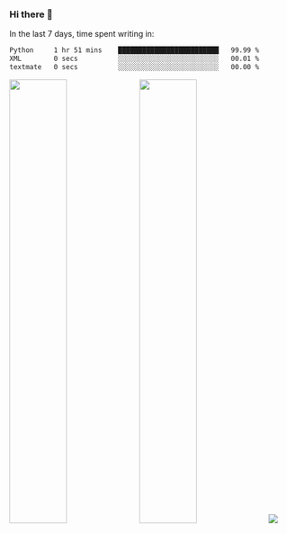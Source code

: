 ### Hi there 👋

In the last 7 days, time spent writing in:

<!--START_SECTION:waka-->

```txt
Python     1 hr 51 mins    █████████████████████████   99.99 %
XML        0 secs          ░░░░░░░░░░░░░░░░░░░░░░░░░   00.01 %
textmate   0 secs          ░░░░░░░░░░░░░░░░░░░░░░░░░   00.00 %
```

<!--END_SECTION:waka-->

<img src="https://wakatime.com/share/@jimtje/5d0c92de-08f8-4a72-8f2f-6a9693d1e318.svg" width=45% height=45%> <img src="https://wakatime.com/share/@jimtje/501498ae-bda5-4da7-a89d-b40bcdd5556d.svg" width=45% height=45%>
![](https://hit.yhype.me/github/profile?user_id=43537315)
